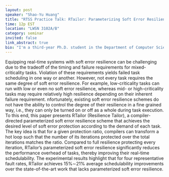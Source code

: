 ```yaml
---
layout: post
speaker: "Shao-Yu Huang"
title: "RTSS Practice Talk: RTailor: Parameterizing Soft Error Resilience for Mixed-Criticality Real-Time Systems"
time: 12p EST
location: "LWSN 3102A/B"
category: seminar
invited: false
link_abstract: true
bio: "I'm a third-year Ph.D. student in the Department of Computer Science at Purdue University. I'm in the CompArch Group led by Prof. Changhee Jung. Currently, I'm working on solving real-time system scheduling problems with compiler optimization."
---
```

Equipping real-time systems with soft error resilience can be challenging due to the tradeoff of the timing and failure requirements for mixed-criticality tasks. Violation of these requirements yields failed task scheduling in one way or another. However, not every task requires the same degree of soft error resilience. For example, low-criticality tasks can run with low or even no soft error resilience, whereas mid- or high-criticality tasks may require relatively high resilience depending on their inherent failure requirement. nfortunately, existing soft error resilience schemes do not have the ability to control the degree of their resilience in a fine grained way, i.e., they can only be turned on or off as a whole during task execution. To this end, this paper presents RTailor (Resilience Tailor), a compiler-directed parameterized soft error resilience scheme that achieves the desired level of soft error protection according to the demand of each task. The key idea is that for a given protection ratio, compilers can transform a hot loop such that the number of its iterations protected over the total iterations matches the ratio. Compared to full resilience protecting every iteration, RTailor’s parameterized soft error resilience significantly reduces the performance overhead of tasks, thereby improving their real-time schedulability. The experimental results highlight that for four representative fault rates, RTailor achieves 15%∼21% average schedulability improvements over the state-of-the-art work that lacks parameterized soft error resilience.

